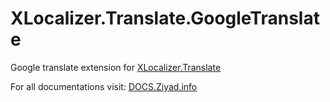 # XLocalizer.Translate.GoogleTranslate
Google translate extension for [XLocalizer.Translate](https://github.com/LazZiya/XLocalizer.Translate)

For all documentations visit: [DOCS.Ziyad.info](http://docs.ziyad.info/XLocalizer/translate-services-google.md)
